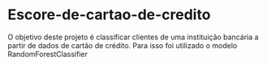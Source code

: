 # Escore-de-cartao-de-credito
O objetivo deste projeto é classificar clientes de uma instituição bancária a partir de dados de cartão de crédito.
Para isso foi utilizado o modelo RandomForestClassifier
